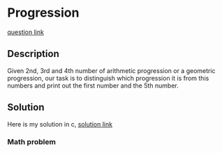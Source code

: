 # Progression
[question link](https://140.114.85.195/problem/3)

## Description
Given 2nd, 3rd and 4th number of arithmetic progression or a geometric progression, our task is to distinguish which progression it is from this numbers and print out the first number and the 5th number.

## Solution
Here is my solution in c, [solution link](https://github.com/SJieNg123/Code-practice/blob/main/nthu/Problem3-Progression.c)

### Math problem
